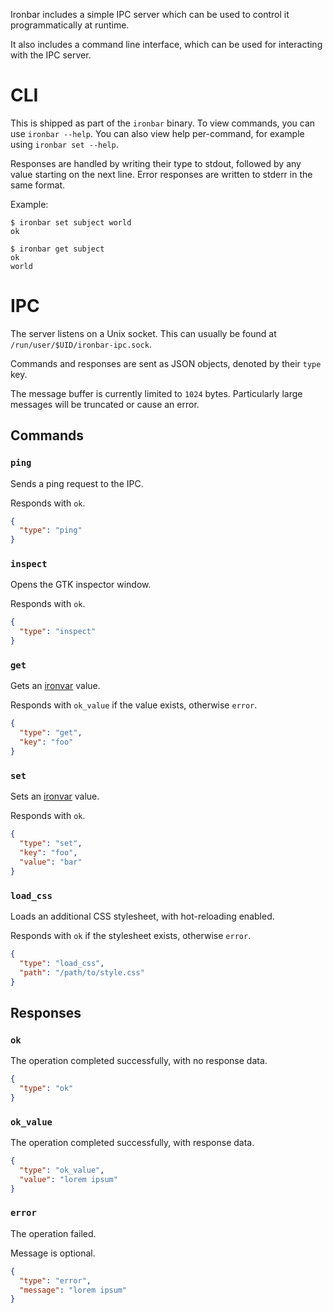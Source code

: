 Ironbar includes a simple IPC server which can be used to control it programmatically at runtime.

It also includes a command line interface, which can be used for interacting with the IPC server.

# CLI

This is shipped as part of the `ironbar` binary. To view commands, you can use `ironbar --help`. 
You can also view help per-command, for example using `ironbar set --help`.

Responses are handled by writing their type to stdout, followed by any value starting on the next line.
Error responses are written to stderr in the same format.

Example:

```shell
$ ironbar set subject world
ok

$ ironbar get subject
ok
world
```

# IPC

The server listens on a Unix socket. 
This can usually be found at `/run/user/$UID/ironbar-ipc.sock`.

Commands and responses are sent as JSON objects, denoted by their `type` key.

The message buffer is currently limited to `1024` bytes. 
Particularly large messages will be truncated or cause an error.

## Commands

### `ping`

Sends a ping request to the IPC.

Responds with `ok`.

```json
{
  "type": "ping"
}
```

### `inspect`

Opens the GTK inspector window.

Responds with `ok`.

```json
{
  "type": "inspect"
}
```

### `get`

Gets an [ironvar](ironvars) value.

Responds with `ok_value` if the value exists, otherwise `error`.

```json
{
  "type": "get",
  "key": "foo"
}
```

### `set`

Sets an [ironvar](ironvars) value.

Responds with `ok`.

```json
{
  "type": "set",
  "key": "foo",
  "value": "bar"
}
```

### `load_css`

Loads an additional CSS stylesheet, with hot-reloading enabled.

Responds with `ok` if the stylesheet exists, otherwise `error`.

```json
{
  "type": "load_css",
  "path": "/path/to/style.css"
}
```

## Responses

### `ok`

The operation completed successfully, with no response data.

```json
{
  "type": "ok"
}
```

### `ok_value`

The operation completed successfully, with response data.

```json
{
  "type": "ok_value",
  "value": "lorem ipsum"
}
```

### `error`

The operation failed.

Message is optional.

```json
{
  "type": "error",
  "message": "lorem ipsum"
}
```